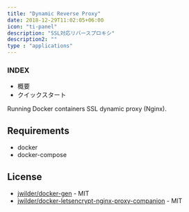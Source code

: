 ```yaml
---
title: "Dynamic Reverse Proxy"
date: 2018-12-29T11:02:05+06:00
icon: "ti-panel"
description: "SSL対応リバースプロキシ"
description2: ""
type : "applications"
---
```


### INDEX

- 概要
- クイックスタート

Running Docker containers SSL dynamic proxy (Nginx).

## Requirements

* docker
* docker-compose

## License

* [jwilder/docker-gen](https://github.com/jwilder/docker-gen) - MIT
* [jwilder/docker-letsencrypt-nginx-proxy-companion](https://github.com/jwilder/docker-letsencrypt-nginx-proxy-companion) - MIT

